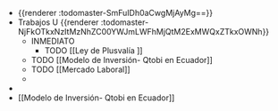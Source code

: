 - {{renderer :todomaster-SmFuIDh0aCwgMjAyMg==}}
- Trabajos U {{renderer :todomaster-NjFkOTkxNzItMzNhZC00YWJmLWFhMjQtM2ExMWQxZTkxOWNh}}
	- INMEDIATO
		- TODO  [[Ley de Plusvalía ]]
	- TODO [[Modelo de Inversión- Qtobi en Ecuador]]
	- TODO [[Mercado Laboral]]
	-
-
- [[Modelo de Inversión- Qtobi en Ecuador]]